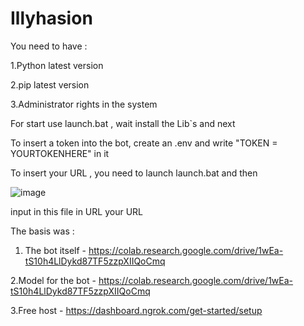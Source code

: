 # Illyhasion

You need to have :

1.Python latest version

2.pip latest version

3.Administrator rights in the system



For start use launch.bat , wait install the Lib`s and next

To insert a token into the bot, create an .env and write "TOKEN = YOURTOKENHERE" in it

To insert your URL , you need to launch launch.bat and then 

![image](https://user-images.githubusercontent.com/39564937/226168882-39256670-d8cb-46d0-b3df-8cb4ac246739.png)

input in this file in URL your URL



The basis was : 

1. The bot itself - https://colab.research.google.com/drive/1wEa-tS10h4LlDykd87TF5zzpXIIQoCmq

2.Model for the bot - https://colab.research.google.com/drive/1wEa-tS10h4LlDykd87TF5zzpXIIQoCmq

3.Free host - https://dashboard.ngrok.com/get-started/setup

